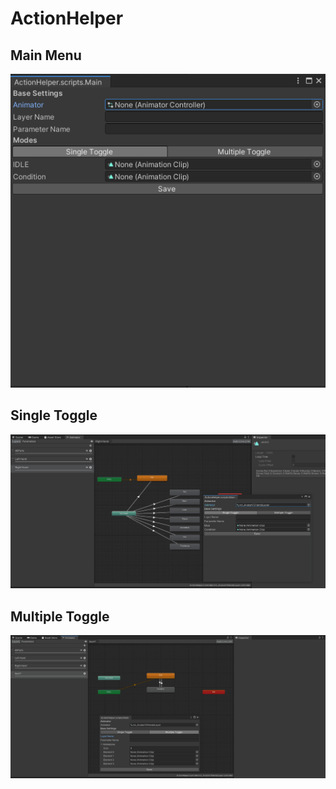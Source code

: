 # ActionHelper
## Main Menu
![Image of Menu](https://github.com/ribekim/ActionHelper/blob/master/Assets/ActionHelper/images/main.png?raw=true)
## Single Toggle
![Image of Single Action Helper](https://github.com/ribekim/ActionHelper/blob/master/Assets/ActionHelper/images/single.gif?raw=true)
## Multiple Toggle
![Image of Multiple Action Helper](https://github.com/ribekim/ActionHelper/blob/master/Assets/ActionHelper/images/multiple.gif?raw=true)
